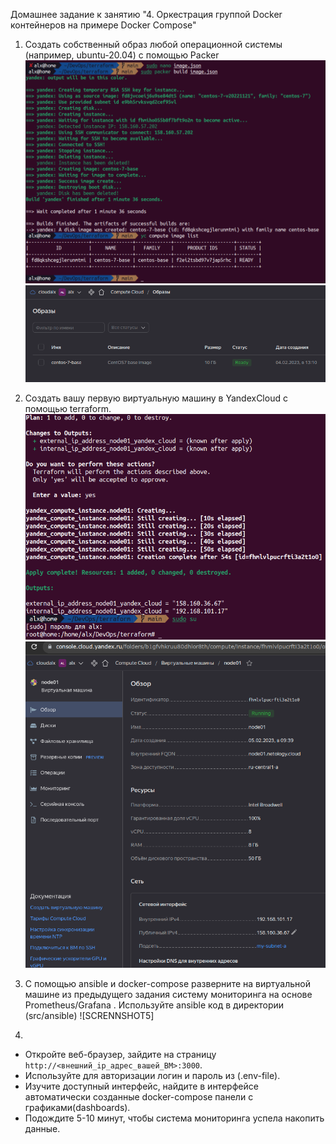 Домашнее задание к занятию "4. Оркестрация группой Docker контейнеров на примере Docker Compose"


1. Создать собственный образ любой операционной системы (например, ubuntu-20.04) с помощью Packer
![SCREENSHOT1](https://github.com/AlxUp/devops-netology/blob/master/virt-23/docker/yc1.png)
![SCREENSHOT2](https://github.com/AlxUp/devops-netology/blob/master/virt-23/docker/yc2.png)

2. Создать вашу первую виртуальную машину в YandexCloud с помощью terraform.
![SCRENNSHOT3](https://github.com/AlxUp/devops-netology/blob/master/virt-23/docker/vm1.png)
![SCREENSHOT4](https://github.com/AlxUp/devops-netology/blob/master/virt-23/docker/vm2.png)

3. С помощью ansible и docker-compose разверните на виртуальной машине из предыдущего задания систему мониторинга на основе Prometheus/Grafana . Используйте ansible код в директории (src/ansible)
![SCRENNSHOT5]

4.
- Откройте веб-браузер, зайдите на страницу `http://<внешний_ip_адрес_вашей_ВМ>:3000`.
- Используйте для авторизации логин и пароль из (.env-file).
- Изучите доступный интерфейс, найдите в интерфейсе автоматически созданные docker-compose панели с графиками(dashboards).
- Подождите 5-10 минут, чтобы система мониторинга успела накопить данные.
